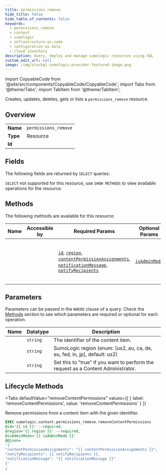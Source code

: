 ```yaml
--- 
title: permissions_remove
hide_title: false
hide_table_of_contents: false
keywords:
  - permissions_remove
  - content
  - sumologic
  - infrastructure-as-code
  - configuration-as-data
  - cloud inventory
description: Query, deploy and manage sumologic resources using SQL
custom_edit_url: null
image: /img/stackql-sumologic-provider-featured-image.png
---
```


import CopyableCode from '@site/src/components/CopyableCode/CopyableCode';
import Tabs from '@theme/Tabs';
import TabItem from '@theme/TabItem';

Creates, updates, deletes, gets or lists a <code>permissions_remove</code> resource.

## Overview
<table><tbody>
<tr><td><b>Name</b></td><td><code>permissions_remove</code></td></tr>
<tr><td><b>Type</b></td><td>Resource</td></tr>
<tr><td><b>Id</b></td><td><CopyableCode code="sumologic.content.permissions_remove" /></td></tr>
</tbody></table>

## Fields

The following fields are returned by `SELECT` queries:

`SELECT` not supported for this resource, use `SHOW METHODS` to view available operations for the resource.


## Methods

The following methods are available for this resource:

<table>
<thead>
    <tr>
    <th>Name</th>
    <th>Accessible by</th>
    <th>Required Params</th>
    <th>Optional Params</th>
    <th>Description</th>
    </tr>
</thead>
<tbody>
<tr>
    <td><a href="#removeContentPermissions"><CopyableCode code="removeContentPermissions" /></a></td>
    <td><CopyableCode code="exec" /></td>
    <td><a href="#parameter-id"><code>id</code></a>, <a href="#parameter-region"><code>region</code></a>, <a href="#parameter-contentPermissionAssignments"><code>contentPermissionAssignments</code></a>, <a href="#parameter-notificationMessage"><code>notificationMessage</code></a>, <a href="#parameter-notifyRecipients"><code>notifyRecipients</code></a></td>
    <td><a href="#parameter-isAdminMode"><code>isAdminMode</code></a></td>
    <td>Remove permissions from a content item with the given identifier.</td>
</tr>
</tbody>
</table>

## Parameters

Parameters can be passed in the `WHERE` clause of a query. Check the [Methods](#methods) section to see which parameters are required or optional for each operation.

<table>
<thead>
    <tr>
    <th>Name</th>
    <th>Datatype</th>
    <th>Description</th>
    </tr>
</thead>
<tbody>
<tr id="parameter-id">
    <td><CopyableCode code="id" /></td>
    <td><code>string</code></td>
    <td>The identifier of the content item.</td>
</tr>
<tr id="parameter-region">
    <td><CopyableCode code="region" /></td>
    <td><code>string</code></td>
    <td>SumoLogic region (enum: [us2, au, ca, de, eu, fed, in, jp], default: us2)</td>
</tr>
<tr id="parameter-isAdminMode">
    <td><CopyableCode code="isAdminMode" /></td>
    <td><code>string</code></td>
    <td>Set this to "true" if you want to perform the request as a Content Administrator.</td>
</tr>
</tbody>
</table>

## Lifecycle Methods

<Tabs
    defaultValue="removeContentPermissions"
    values={[
        { label: 'removeContentPermissions', value: 'removeContentPermissions' }
    ]}
>
<TabItem value="removeContentPermissions">

Remove permissions from a content item with the given identifier.

```sql
EXEC sumologic.content.permissions_remove.removeContentPermissions 
@id='{{ id }}' --required, 
@region='{{ region }}' --required, 
@isAdminMode='{{ isAdminMode }}' 
@@json=
'{
"contentPermissionAssignments": "{{ contentPermissionAssignments }}", 
"notifyRecipients": {{ notifyRecipients }}, 
"notificationMessage": "{{ notificationMessage }}"
}'
;
```
</TabItem>
</Tabs>
